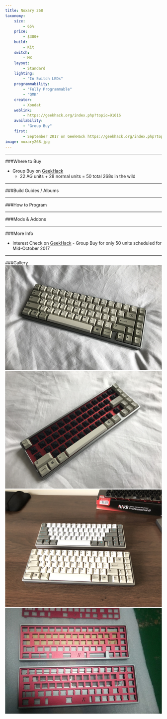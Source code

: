 ```yaml
---
title: Noxary 268
taxonomy:
    size:
        - 65%
    price:
        - $380+
    build:
        - Kit
    switch:
        - MX
    layout:
        - Standard
    lighting:
        - "In Switch LEDs"
    programmability:
        - "Fully Programmable"
        - "QMK"
    creator:
        - Xondat
    weblink:
        - https://geekhack.org/index.php?topic=91616
    availability:
        - "Group Buy"
    first:
        - September 2017 on GeekHack https://geekhack.org/index.php?topic=91616
image: noxary268.jpg
---
```


<a name="buy"></a>

---

###Where to Buy
- Group Buy on [GeekHack](https://geekhack.org/index.php?topic=92066) 
   - 22 AG units + 28 normal units = 50 total 268s in the wild

<a name="albums"></a>

---

###Build Guides / Albums


<a name="program"></a>

---

###How to Program


<a name="mods"></a>

---

###Mods &amp; Addons


<a name="misc"></a>

---

###More Info
- Interest Check on [GeekHack](https://geekhack.org/index.php?topic=91616) - Group Buy for only 50 units scheduled for Mid-October 2017

<a name="gallery"></a>

---

###Gallery  
![](noxary268.jpg)
![](noxary2682.jpg)
![](noxary2683.jpg)
![](noxary268-sample.jpg)
